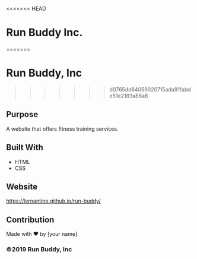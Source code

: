 <<<<<<< HEAD
# Run Buddy Inc.
=======
# Run Buddy, Inc
>>>>>>> d0765dd84059020715ada91fabde51e2183a86a8

## Purpose
A website that offers fitness training services. 

## Built With
* HTML
* CSS

## Website
https://lernantino.github.io/run-buddy/

## Contribution
Made with ❤️ by [your name]

### ©️2019 Run Buddy, Inc 

